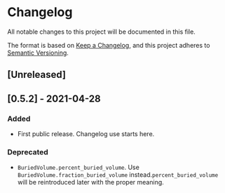 # Changelog
All notable changes to this project will be documented in this file.

The format is based on [Keep a Changelog](https://keepachangelog.com/en/1.0.0/),
and this project adheres to [Semantic Versioning](https://semver.org/spec/v2.0.0.html).

## [Unreleased]

## [0.5.2] - 2021-04-28

### Added
- First public release. Changelog use starts here.

### Deprecated
- ``BuriedVolume.percent_buried_volume``. Use ``BuriedVolume.fraction_buried_volume`` instead.``percent_buried_volume`` will be reintroduced later with the proper meaning.

